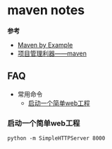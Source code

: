 # maven notes

**参考**
- [Maven by Example][Maven by Example]
- [项目管理利器——maven][项目管理利器——maven]

[Maven by Example]:http://books.sonatype.com/mvnex-book/reference/index.html
[项目管理利器——maven]:http://www.imooc.com/learn/443


## FAQ
+ 常用命令
  - [启动一个简单web工程](#启动一个简单web工程)

 
### 启动一个简单web工程
```
python -m SimpleHTTPServer 8000
```

